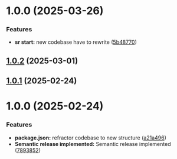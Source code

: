 # 1.0.0 (2025-03-26)


### Features

* **sr start:** new codebase have to rewrite ([5b48770](https://github.com/leocodeio-njs/njs-pgy/commit/5b48770624f44f454b366a8cefc564315c372d2e))

## [1.0.2](https://github-work/NAPL-Everest/inbox/compare/v1.0.1...v1.0.2) (2025-03-01)

## [1.0.1](https://github-work/NAPL-Everest/inbox/compare/v1.0.0...v1.0.1) (2025-02-24)

# 1.0.0 (2025-02-24)


### Features

* **package.json:** refractor codebase to new structure ([a21a496](https://github-work/NAPL-Everest/inbox/commit/a21a4968df70572822755d90df89783af232f1d5))
* **Semantic release implemented:** Semantic release implemented ([7893852](https://github-work/NAPL-Everest/inbox/commit/7893852d256219164653a2a1d6f51546e0dc3708))
